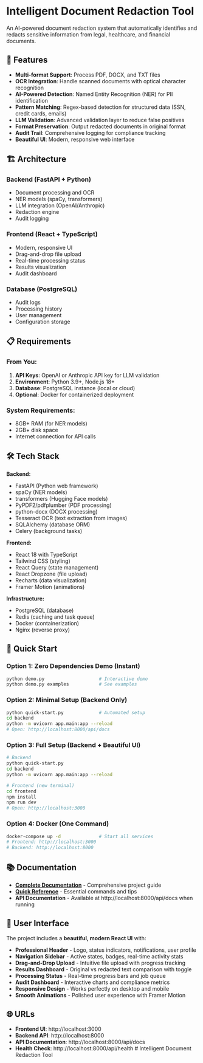 # Intelligent Document Redaction Tool

An AI-powered document redaction system that automatically identifies and redacts sensitive information from legal, healthcare, and financial documents.

## 🚀 Features

- **Multi-format Support**: Process PDF, DOCX, and TXT files
- **OCR Integration**: Handle scanned documents with optical character recognition
- **AI-Powered Detection**: Named Entity Recognition (NER) for PII identification
- **Pattern Matching**: Regex-based detection for structured data (SSN, credit cards, emails)
- **LLM Validation**: Advanced validation layer to reduce false positives
- **Format Preservation**: Output redacted documents in original format
- **Audit Trail**: Comprehensive logging for compliance tracking
- **Beautiful UI**: Modern, responsive web interface

## 🏗️ Architecture

### Backend (FastAPI + Python)
- Document processing and OCR
- NER models (spaCy, transformers)
- LLM integration (OpenAI/Anthropic)
- Redaction engine
- Audit logging

### Frontend (React + TypeScript)
- Modern, responsive UI
- Drag-and-drop file upload
- Real-time processing status
- Results visualization
- Audit dashboard

### Database (PostgreSQL)
- Audit logs
- Processing history
- User management
- Configuration storage

## 📋 Requirements

### From You:
1. **API Keys**: OpenAI or Anthropic API key for LLM validation
2. **Environment**: Python 3.9+, Node.js 18+
3. **Database**: PostgreSQL instance (local or cloud)
4. **Optional**: Docker for containerized deployment

### System Requirements:
- 8GB+ RAM (for NER models)
- 2GB+ disk space
- Internet connection for API calls

## 🛠️ Tech Stack

**Backend:**
- FastAPI (Python web framework)
- spaCy (NER models)
- transformers (Hugging Face models)
- PyPDF2/pdfplumber (PDF processing)
- python-docx (DOCX processing)
- Tesseract OCR (text extraction from images)
- SQLAlchemy (database ORM)
- Celery (background tasks)

**Frontend:**
- React 18 with TypeScript
- Tailwind CSS (styling)
- React Query (state management)
- React Dropzone (file upload)
- Recharts (data visualization)
- Framer Motion (animations)

**Infrastructure:**
- PostgreSQL (database)
- Redis (caching and task queue)
- Docker (containerization)
- Nginx (reverse proxy)

## 🚀 Quick Start

### Option 1: Zero Dependencies Demo (Instant)
```bash
python demo.py                    # Interactive demo
python demo.py examples           # See examples
```

### Option 2: Minimal Setup (Backend Only)
```bash
python quick-start.py             # Automated setup
cd backend
python -m uvicorn app.main:app --reload
# Open: http://localhost:8000/api/docs
```

### Option 3: Full Setup (Backend + Beautiful UI)
```bash
# Backend
python quick-start.py
cd backend
python -m uvicorn app.main:app --reload

# Frontend (new terminal)
cd frontend
npm install
npm run dev
# Open: http://localhost:3000
```

### Option 4: Docker (One Command)
```bash
docker-compose up -d              # Start all services
# Frontend: http://localhost:3000
# Backend: http://localhost:8000
```

## 📚 Documentation

- **[Complete Documentation](docs/PROJECT_DOCUMENTATION.md)** - Comprehensive project guide
- **[Quick Reference](docs/QUICK_REFERENCE.md)** - Essential commands and tips
- **API Documentation** - Available at http://localhost:8000/api/docs when running

## 🎨 User Interface

The project includes a **beautiful, modern React UI** with:

- **Professional Header** - Logo, status indicators, notifications, user profile
- **Navigation Sidebar** - Active states, badges, real-time activity stats
- **Drag-and-Drop Upload** - Intuitive file upload with progress tracking
- **Results Dashboard** - Original vs redacted text comparison with toggle
- **Processing Status** - Real-time progress bars and job queue
- **Audit Dashboard** - Interactive charts and compliance metrics
- **Responsive Design** - Works perfectly on desktop and mobile
- **Smooth Animations** - Polished user experience with Framer Motion

## 🌐 URLs

- **Frontend UI**: http://localhost:3000
- **Backend API**: http://localhost:8000
- **API Documentation**: http://localhost:8000/api/docs
- **Health Check**: http://localhost:8000/api/health
#   I n t e l l i g e n t   D o c u m e n t   R e d a c t i o n   T o o l 
 

 
